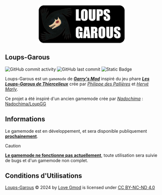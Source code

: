 <p align="center"><img src="/logo.png" alt="Logo"></p>

## Loups-Garous
![GitHub commit activity](https://img.shields.io/github/commit-activity/t/lovegmod/loups-garous?style=for-the-badge&logo=githubactions&logoColor=%23ffffff)  ![GitHub last commit](https://img.shields.io/github/last-commit/lovegmod/loups-garous?style=for-the-badge&logo=githubcopilot&logoColor=fffff) ![Static Badge](https://img.shields.io/badge/Discord-Love_Gmod-5865f2?style=for-the-badge&logo=discord&logoColor=ffffff)

Loups-Garous est un `gamemode` de ***[Garry's Mod](https://store.steampowered.com/app/4000/Garrys_Mod)*** inspiré du jeu phare ***[Les Loups-Garous de Thiercelieux](https://fr.wikipedia.org/wiki/Les_Loups-garous_de_Thiercelieux)*** crée par *[Philippe des Pallières](https://fr.wikipedia.org/wiki/Philippe_des_Pallières)* et *[Hervé Marly](https://fr.wikipedia.org/wiki/Hervé_Marly)*.

Ce projet a été inspiré d'un ancien gamemode crée par *[Nadochima](https://github.com/Nadochima)* : [Nadochima/LoupGG](https://github.com/Nadochima/LoupGG)

## Informations

Le gamemode est en développement, et sera disponible publiquement **<ins>prochainement</ins>**.

> [!CAUTION]
> **<ins>Le gamemode ne fonctionne pas actuellement</ins>**, toute utilisation sera suivie de bugs et d'un gamemode non complet.

## Conditions d'Utilisations

[Loups-Garous](https://github.com/LoveGmod/Loups-Garous) © 2024 by [Love Gmod](https://github.com/LoveGmod) is licensed under [CC BY-NC-ND 4.0](https://creativecommons.org/licenses/by-nc-nd/4.0/?ref=chooser-v1)
